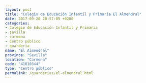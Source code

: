 ```yaml
---
layout: post
title: "Colegio de Educación Infantil y Primaria El Almendral"
date: 2017-09-20 20:57:05 +0200
categories:
- Colegio de Educación Infantil y Primaria
- sevilla
- carmona
- Centro público
- guarderia
name: "El Almendral"
province: "Sevilla"
location: "Carmona"
code: "41010344"
type: "Centro público"
permalink: /guarderias/el-almendral.html
---
```

